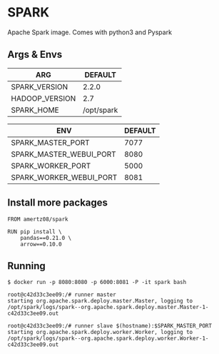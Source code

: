 # SPARK

Apache Spark image. Comes with python3 and Pyspark

## Args & Envs

| ARG | DEFAULT |
|-|-|
| SPARK_VERSION | 2.2.0 |
| HADOOP_VERSION | 2.7 |
| SPARK_HOME | /opt/spark |

| ENV | DEFAULT |
|-|-|
| SPARK_MASTER_PORT | 7077 |
| SPARK_MASTER_WEBUI_PORT | 8080|
| SPARK_WORKER_PORT | 5000 |
| SPARK_WORKER_WEBUI_PORT | 8081 |

## Install more packages

```Dockefile
FROM amertz08/spark

RUN pip install \
    pandas==0.21.0 \
    arrow==0.10.0
```

## Running

```
$ docker run -p 8080:8080 -p 6000:8081 -P -it spark bash

root@c42d33c3ee09:/# runner master
starting org.apache.spark.deploy.master.Master, logging to /opt/spark/logs/spark--org.apache.spark.deploy.master.Master-1-c42d33c3ee09.out

root@c42d33c3ee09:/# runner slave $(hostname):$SPARK_MASTER_PORT
starting org.apache.spark.deploy.worker.Worker, logging to /opt/spark/logs/spark--org.apache.spark.deploy.worker.Worker-1-c42d33c3ee09.out
```
